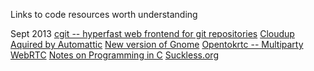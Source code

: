 Links to code resources worth understanding


Sept 2013
[cgit -- hyperfast web frontend for git repositories](http://git.zx2c4.com/cgit/)
[Cloudup Aquired by Automattic](https://cloudup.com/blog/cloudup-automattic)
[New version of Gnome](https://help.gnome.org/misc/release-notes/3.10/)
[Opentokrtc -- Multiparty WebRTC](https://opentokrtc.com/)
[Notes on Programming in C](http://doc.cat-v.org/bell_labs/pikestyle)
[Suckless.org](http://suckless.org)





